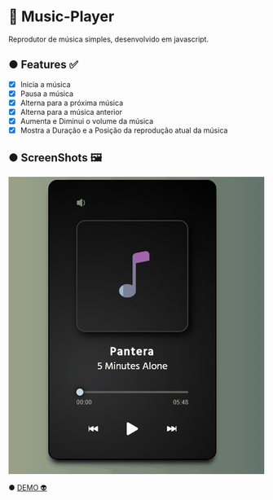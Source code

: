 # 🎵 Music-Player 
<p>Reprodutor de música simples, desenvolvido em javascript.</p>

## ● Features ✅
- [x] Inicia a música
- [x] Pausa a música
- [x] Alterna para a próxima música
- [x] Alterna para a música anterior
- [x] Aumenta e Diminui o volume da música
- [x] Mostra a Duração e a Posição da reprodução atual da música

## ● ScreenShots 🖼️
<img src="Assets/Animação.gif">

● <a href='https://andersonbones.github.io/Music-Player/'>DEMO 👽</a>
